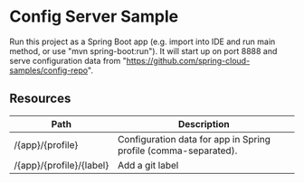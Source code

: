 # Config Server Sample

Run this project as a Spring Boot app (e.g. import into IDE and run
main method, or use "mvn spring-boot:run"). It will start up on port
8888 and serve configuration data from
"https://github.com/spring-cloud-samples/config-repo".

## Resources

| Path             | Description  |
|------------------|--------------|
| /{app}/{profile} | Configuration data for app in Spring profile (comma-separated).|
| /{app}/{profile}/{label} | Add a git label |
